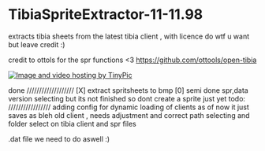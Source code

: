 # TibiaSpriteExtractor-11-11.98
extracts tibia sheets from the latest tibia client , with licence do wtf u want but leave credit :)

credit to ottols for the spr functions <3
https://github.com/ottools/open-tibia


<a href="http://sv.tinypic.com?ref=fwhibn" target="_blank"><img src="http://i64.tinypic.com/fwhibn.png" border="0" alt="Image and video hosting by TinyPic"></a>


done
///////////////////
[X] extract spritsheets to bmp
[0] semi done spr,data version selecting but its not finished so dont create a sprite just yet
todo:
/////////////////
adding config for dynamic loading of clients
as of now it just saves as bleh old client , needs adjustment and correct path selecting and folder select on tibia client and spr files

.dat file we need to do aswell :)

